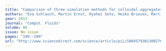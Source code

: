 ```yaml
---
title: "Comparison of three simulation methods for colloidal aggregates in Stokes flow: Finite elements, lattice Boltzmann and Stokesian dynamics"
authors: "Eva Schlauch, Martin Ernst, Ryohei Seto, Heiko Briesen, Martin Sommerfeld, Marek Behr"
year: 2013
journal: "Comput. Fluids"
volume: 86
issue: No issue
pages: "199--209"
url: "http://www.sciencedirect.com/science/article/pii/S0045793013002764"
---
```

